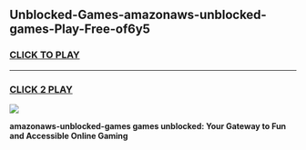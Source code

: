 
## Unblocked-Games-amazonaws-unblocked-games-Play-Free-of6y5
<h3>
<a href="https://premium76.site?title=amazonaws-unblocked-games&ref=15A">CLICK TO PLAY</a></h3>
<hr>

<h3>
<a href="https://premium76.site?title=amazonaws-unblocked-games&ref=15A">CLICK 2 PLAY</a>
  
</h3>

<a href="https://premium76.site?title=amazonaws-unblocked-games&ref=15A"><img src="https://clearcache.store/games.png"></a>


**amazonaws-unblocked-games games unblocked: Your Gateway to Fun and Accessible Online Gaming**
